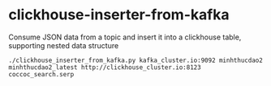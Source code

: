 # clickhouse-inserter-from-kafka

Consume JSON data from a topic and insert it into a clickhouse table, supporting nested data structure  

    ./clickhouse_inserter_from_kafka.py kafka_cluster.io:9092 minhthucdao2 minhthucdao2_latest http://clickhouse_cluster.io:8123 coccoc_search.serp

